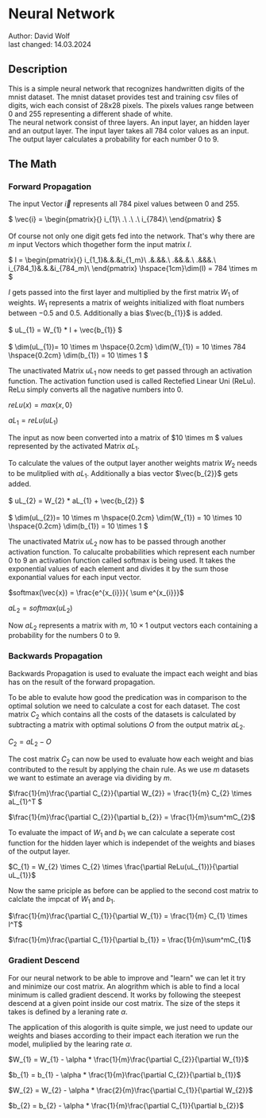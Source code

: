 # Neural Network

Author: David Wolf\
last changed: 14.03.2024

## Description
This is a simple neural network that recognizes handwritten digits of the mnist dataset. The mnist dataset provides test and training csv files of digits, wich each consist of 28x28 pixels. The pixels values range between 0 and 255 representing a different shade of white.<br>
The neural network consist of three layers. An input layer, an hidden layer and an output layer. The input layer takes all 784 color values as an input. The output layer calculates a probability for each number 0 to 9.<br>

## The Math

### Forward Propagation
The input Vector $\vec{i}$ represents all 784 pixel values between 0 and 255.

$
\vec{i} = 
\begin{pmatrix}{}
i_{1}\\
.\\
.\\
.\\
i_{784}\\
\end{pmatrix}
$<br><br>
Of course not only one digit gets fed into the network. That's why there are $m$ input Vectors which thogether form the input matrix $I$.<br>

$
I = 
\begin{pmatrix}{}
i_{1_1}&.&.&i_{1_m}\\
.&.&&.\\
.&&.&.\\
.&&&.\\
i_{784_1}&.&.&i_{784_m}\\
\end{pmatrix}
\hspace{1cm}\dim(I) = 784 \times m
$<br>

$I$ gets passed into the first layer and multiplied by the first matrix $W_{1}$ of weights. $W_{1}$ represents a matrix of weights initialized with float numbers between $-0.5$ and $0.5$. Additionally a bias $\vec{b_{1}}$ is added.
<br><br>
$
uL_{1} = W_{1} * I + \vec{b_{1}}
$
<br><br>
$
\dim(uL_{1})= 10 \times m \hspace{0.2cm} 
\dim(W_{1}) = 10 \times 784 \hspace{0.2cm} 
\dim(b_{1}) = 10 \times 1
$

The unactivated Matrix $uL_{1}$ now needs to get passed through an activation function. The activation function used is called Rectefied Linear Uni (ReLu). ReLu simply converts all the nagative numbers into 0.

$reLu(x) = max\{x,0\}$

$aL_{1} = reLu(uL_{1})$

The input as now been converted into a matrix of $10 \times m $ values represented by the activated Matrix $aL_{1}$. 

To calculate the values of the output layer another weights matrix $W_{2}$ needs to be mulitplied with $aL_{1}$. Additionally a bias vector $\vec{b_{2}}$ gets added.
<br><br>
$
uL_{2} = W_{2} * aL_{1} + \vec{b_{2}}
$
<br><br>
$
\dim(uL_{2})= 10 \times m \hspace{0.2cm} 
\dim(W_{1}) = 10 \times 10 \hspace{0.2cm} 
\dim(b_{1}) = 10 \times 1
$

The unactivated Matrix $uL_{2}$ now has to be passed through another activation function. To calucalte probabilities which represent each number 0 to 9 an activation function called softmax is being used. It takes the exponential values of each element and divides it by the sum those exponantial values for each input vector.

$softmax(\vec{x}) = \frac{e^{x_{i}}}{ \sum e^{x_{i}}}$

$aL_{2} = softmax(uL_{2})$

Now $aL_{2}$ represents a matrix with $m$, $10 \times 1$ output vectors each containing a probability for the numbers 0 to 9.

### Backwards Propagation
Backwards Propagation is used to evaluate the impact each weight and bias has on the result of the forward propagation.

To be able to evalute how good the predication was in comparison to the optimal solution we need to calculate a cost for each dataset. The cost matrix $C_{2}$ which contains all the costs of the datasets is calculated by subtracting a matrix with optimal solutions $O$ from the output matrix $aL_{2}$.

$C_{2} = aL_{2} - O$

The cost matrix $C_{2}$ can now be used to evaluate how each weight and bias contributed to the result by applying the chain rule. As we use $m$ datasets we want to estimate an average via dividing by $m$.

$\frac{1}{m}\frac{\partial C_{2}}{\partial W_{2}} = \frac{1}{m} C_{2} \times aL_{1}^T $

$\frac{1}{m}\frac{\partial C_{2}}{\partial b_{2}} = \frac{1}{m}\sum^mC_{2}$

To evaluate the impact of $W_{1}$ and $b_{1}$ we can calculate a seperate cost function for the hidden layer which is independet of the weights and biases of the output layer.

$C_{1} = W_{2} \times C_{2} \times \frac{\partial ReLu(uL_{1})}{\partial uL_{1}}$

Now the same priciple as before can be applied to the second cost matrix to calclate the impcat of $W_{1}$ and $b_{1}$.

$\frac{1}{m}\frac{\partial C_{1}}{\partial W_{1}} = \frac{1}{m} C_{1} \times I^T$

$\frac{1}{m}\frac{\partial C_{1}}{\partial b_{1}} = \frac{1}{m}\sum^mC_{1}$

### Gradient Descend

For our neural network to be able to improve and "learn" we can let it try and minimize our cost matrix. An alogrithm which is able to find a local minimum is called gradient descend. It works by following the steepest descend at a given point inside our cost matrix. The size of the steps it takes is defined by a leraning rate $\alpha$.

The application of this alogorith is quite simple, we just need to update our weights and biases according to their impact each iteration we run the model, muliplied by the learing rate $\alpha$.

$W_{1} = W_{1} - \alpha * \frac{1}{m}\frac{\partial C_{2}}{\partial W_{1}}$

$b_{1} = b_{1} - \alpha * \frac{1}{m}\frac{\partial C_{2}}{\partial b_{1}}$

$W_{2} = W_{2} - \alpha * \frac{2}{m}\frac{\partial C_{1}}{\partial W_{2}}$

$b_{2} = b_{2} - \alpha * \frac{1}{m}\frac{\partial C_{1}}{\partial b_{2}}$